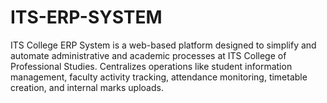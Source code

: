 # ITS-ERP-SYSTEM
ITS College ERP System is a web-based platform designed to simplify and automate administrative and academic processes at ITS College of Professional Studies.  Centralizes operations like student information management, faculty activity tracking, attendance monitoring, timetable creation, and internal marks uploads.  
